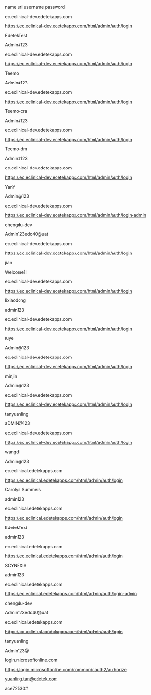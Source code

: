       

  

name
url
username
password

ec.eclinical-dev.edetekapps.com

https://ec.eclinical-dev.edetekapps.com/html/admin/auth/login

EdetekTest

Admin#123

ec.eclinical-dev.edetekapps.com

https://ec.eclinical-dev.edetekapps.com/html/admin/auth/login

Teemo

Admin#123

ec.eclinical-dev.edetekapps.com

https://ec.eclinical-dev.edetekapps.com/html/admin/auth/login

Teemo-cra

Admin#123

ec.eclinical-dev.edetekapps.com

https://ec.eclinical-dev.edetekapps.com/html/admin/auth/login

Teemo-dm

Admin#123

ec.eclinical-dev.edetekapps.com

https://ec.eclinical-dev.edetekapps.com/html/admin/auth/login

YanY

Admin@123

ec.eclinical-dev.edetekapps.com

https://ec.eclinical-dev.edetekapps.com/html/admin/auth/login-admin

chengdu-dev

Admin123edc40@uat

ec.eclinical-dev.edetekapps.com

https://ec.eclinical-dev.edetekapps.com/html/admin/auth/login

jian

Welcome1!

ec.eclinical-dev.edetekapps.com

https://ec.eclinical-dev.edetekapps.com/html/admin/auth/login

lixiaodong

admin123

ec.eclinical-dev.edetekapps.com

https://ec.eclinical-dev.edetekapps.com/html/admin/auth/login

luye

Admin@123

ec.eclinical-dev.edetekapps.com

https://ec.eclinical-dev.edetekapps.com/html/admin/auth/login

minjin

Admin@123

ec.eclinical-dev.edetekapps.com

https://ec.eclinical-dev.edetekapps.com/html/admin/auth/login

tanyuanling

aDMIN@123

ec.eclinical-dev.edetekapps.com

https://ec.eclinical-dev.edetekapps.com/html/admin/auth/login

wangdi

Admin@123

ec.eclinical.edetekapps.com

https://ec.eclinical.edetekapps.com/html/admin/auth/login

Carolyn Summers

admin123

ec.eclinical.edetekapps.com

https://ec.eclinical.edetekapps.com/html/admin/auth/login

EdetekTest

admin123

ec.eclinical.edetekapps.com

https://ec.eclinical.edetekapps.com/html/admin/auth/login

SCYNEXIS

admin123

ec.eclinical.edetekapps.com

https://ec.eclinical.edetekapps.com/html/admin/auth/login-admin

chengdu-dev

Admin123edc40@uat

ec.eclinical.edetekapps.com

https://ec.eclinical.edetekapps.com/html/admin/auth/login

tanyuanling

Admin123@

login.microsoftonline.com

https://login.microsoftonline.com/common/oauth2/authorize

yuanling.tan@edetek.com

ace72530#